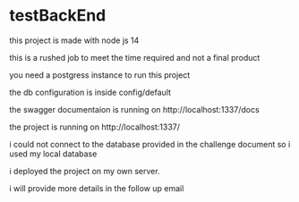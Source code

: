 # testBackEnd
this project is made with node js 14

this is a rushed job to meet the time required and not a final product

you need a postgress instance to run this project 

the db configuration is inside config/default

the swagger documentaion is running on http://localhost:1337/docs

the project is running on http://localhost:1337/

i could not connect to the database provided in the challenge document so i used my local database

i deployed the project on my own server.

i will provide more details in the follow up email 